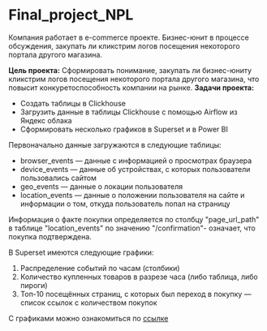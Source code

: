 # Final_project_NPL
Компания работает  в e-commerce проекте. Бизнес-юнит в процессе обсуждения, закупать ли кликстрим логов посещения некоторого портала другого магазина.

**Цель проекта:** Сформировать понимание, закупать ли бизнес-юниту кликстрим логов посещения некоторого портала другого магазина, что повысит конкуретоспособность компании на рынке.
**Задачи проекта:**
- Создать таблицы в Clickhouse
- Загрузить данные в таблицы Clickhouse с помощью Airflow из Яндекс облака
- Сформировать несколько графиков в Superset и в Power BI

Первоначально данные загружаются в следующие таблицы:
* browser_events — данные с информацией о просмотрах браузера
* device_events — данные об устройствах, с которых пользователи пользовались сайтом
* geo_events — данные о локации пользователя
* location_events —  данные о положении пользователя на сайте и информации о том, откуда пользователь попал на страницу

Информация о факте покупки определяется по столбцу "page_url_path" в таблице "location_events" по значению "/confirmation"- означает, что покупка подтверждена.

В Superset имеются следующие графики:
1. Распределение событий по часам (столбики)
2. Количество купленных товаров в разрезе часа (либо таблица, либо пироги)
3. Топ-10 посещённых страниц, с которых был переход в покупку — список ссылок с количеством покупок

С графиками можно ознакомиться по [ссылке](http://37.139.41.97:8088/superset/dashboard/12/?native_filters_key=rapLFWf1Wzrwao9-ucB0yRgayUFNReIHgv9n_nCy6Pbuj5F6YcKDiA0-LedLzTZk)
